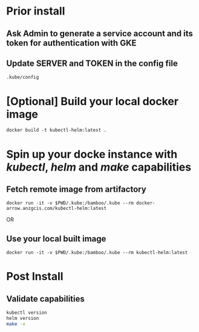 # Prior install 
## Ask Admin to generate a service account and its token for authentication with GKE
## Update **SERVER** and **TOKEN** in the config file  
`.kube/config`


# [Optional] Build your local docker image 
`docker build -t kubectl-helm:latest .`


# Spin up your docke instance with *kubectl*, *helm* and *make* capabilities
## Fetch remote image from artifactory
`docker run -it -v $PWD/.kube:/bamboo/.kube --rm docker-arrow.anzgcis.com/kubectl-helm:latest`

OR

## Use your local built image
`docker run -it -v $PWD/.kube:/bamboo/.kube --rm kubectl-helm:latest`


# Post Install
## Validate capabilities
```bash
kubectl version
helm version
make -v
```

